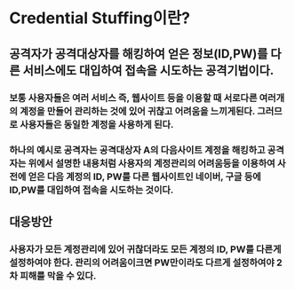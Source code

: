 # Credential Stuffing이란?
## 공격자가 공격대상자를 해킹하여 얻은 정보(ID,PW)를 다른 서비스에도 대입하여 접속을 시도하는 공격기법이다.
### 보통 사용자들은 여러 서비스 즉, 웹사이트 등을 이용할 때 서로다른 여러개의 계정을 만들어 관리하는 것에 있어 귀찮고 어려움을 느끼게된다. 그러므로 사용자들은 동일한 계정을 사용하게 된다.
### 하나의 예시로 공격자는 공격대상자 A의 다음사이트 계정을 해킹하고 공격자는 위에서 설명한 내용처럼 사용자의 계정관리의 어려움등을 이용하여 사전에 얻은 다음 계정의 ID, PW를 다른 웹사이트인 네이버, 구글 등에 ID,PW를 대입하여 접속을 시도하는 것이다.


## 대응방안
### 사용자가 모든 계정관리에 있어 귀찮더라도 모든 계정의 ID, PW를 다른게 설정하여야 한다. 관리의 어려움이크면 PW만이라도 다르게 설정하여야 2차 피해를 막을 수 있다.
